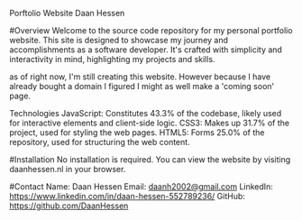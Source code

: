 Porftolio Website Daan Hessen

#Overview
Welcome to the source code repository for my personal portfolio website. This site is designed to showcase my journey and accomplishments as a software developer. It's crafted with simplicity and interactivity in mind, highlighting my projects and skills.

as of right now, I'm still creating this website. However because I have already bought a domain I figured I might as well make a 'coming soon' page.


Technologies
JavaScript: Constitutes 43.3% of the codebase, likely used for interactive elements and client-side logic.
CSS3: Makes up 31.7% of the project, used for styling the web pages.
HTML5: Forms 25.0% of the repository, used for structuring the web content.

#Installation
No installation is required. You can view the website by visiting daanhessen.nl in your browser.

#Contact
Name: Daan Hessen
Email: daanh2002@gmail.com
LinkedIn: https://www.linkedin.com/in/daan-hessen-552789236/
GitHub: https://github.com/DaanHessen
